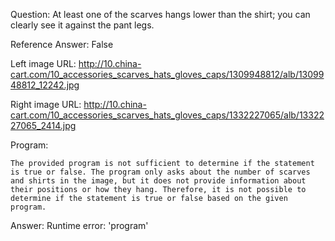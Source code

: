 Question: At least one of the scarves hangs lower than the shirt; you can clearly see it against the pant legs.

Reference Answer: False

Left image URL: http://10.china-cart.com/10_accessories_scarves_hats_gloves_caps/1309948812/alb/1309948812_12242.jpg

Right image URL: http://10.china-cart.com/10_accessories_scarves_hats_gloves_caps/1332227065/alb/1332227065_2414.jpg

Program:

```
The provided program is not sufficient to determine if the statement is true or false. The program only asks about the number of scarves and shirts in the image, but it does not provide information about their positions or how they hang. Therefore, it is not possible to determine if the statement is true or false based on the given program.
```
Answer: Runtime error: 'program'

